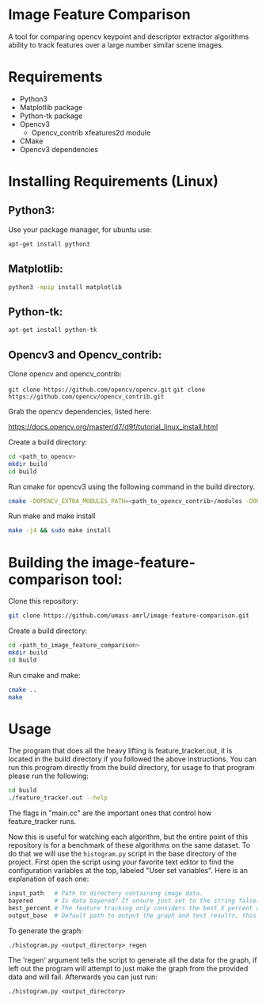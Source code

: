 # Image Feature Comparison
A tool for comparing opencv keypoint and descriptor extractor algorithms ability to track features over a large number similar scene images.

# Requirements
- Python3
- Matplotlib package
- Python-tk package
- Opencv3
   - Opencv_contrib xfeatures2d module
- CMake
- Opencv3 dependencies

# Installing Requirements (Linux)
## Python3:

Use your package manager, for ubuntu use:

```bash
apt-get install python3
```

## Matplotlib:

```bash
python3 -mpip install matplotlib
```

## Python-tk:

```bash
apt-get install python-tk
```

## Opencv3 and Opencv_contrib:

Clone opencv and opencv_contrib:

```git clone https://github.com/opencv/opencv.git```
```git clone https://github.com/opencv/opencv_contrib.git```

Grab the opencv dependencies, listed here:

https://docs.opencv.org/master/d7/d9f/tutorial_linux_install.html

Create a build directory:

```bash
cd <path_to_opencv>
mkdir build
cd build
```

Run cmake for opencv3 using the following command in the build directory.

```bash
cmake -DOPENCV_EXTRA_MODULES_PATH=<path_to_opencv_contrib>/modules -DOPENCV_ENABLE_NONFREE=ON ..
```

Run make and make install

```bash
make -j4 && sudo make install
```

# Building the image-feature-comparison tool:

Clone this repository:

```bash
git clone https://github.com/umass-amrl/image-feature-comparison.git
```

Create a build directory:

```bash
cd <path_to_image_feature_comparison>
mkdir build
cd build
```

Run cmake and make:

```bash
cmake ..
make
```

# Usage

The program that does all the heavy lifting is feature_tracker.out, it is located in the build directory if you followed the above instructions. You can run this program directly from the build directory, for usage fo that program please run the following:

```bash
cd build
./feature_tracker.out --help
```

The flags in "main.cc" are the important ones that control how feature_tracker runs.

Now this is useful for watching each algorithm, but the entire point of this repository is for a benchmark of these algorithms on the same dataset. To do that we will use the ```histogram.py``` script in the base directory of the project. First open the script using your favorite text editor to find the configuration variables at the top, labeled "User set variables". Here is an explanation of each one:

```python
input_path   # Path to directory containing image data.
bayered      # Is data bayered? If unsure just set to the string false.
best_percent # The feature tracking only considers the best X percent of matches. 0.3 (30%) or lower works well.
output_base  # Default path to output the graph and test results, this is a folder and also the name of your graph.
```

To generate the graph:

```./histogram.py <output_directory> regen```

The 'regen' argument tells the script to generate all the data for the graph, if left out the program will attempt to just make the graph from the provided data and will fail. Afterwards you can just run:

```./histogram.py <output_directory>```
